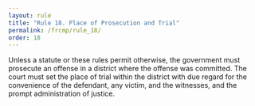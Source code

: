 ```yaml
---
layout: rule
title: "Rule 18. Place of Prosecution and Trial"
permalink: /frcmp/rule_18/
order: 18
---
```


Unless a statute or these rules permit otherwise, the government must prosecute an offense in a district where the offense was committed. The court must set the place of trial within the district with due regard for the convenience of the defendant, any victim, and the witnesses, and the prompt administration of justice.
